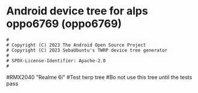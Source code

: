 # Android device tree for alps oppo6769 (oppo6769)

```
#
# Copyright (C) 2023 The Android Open Source Project
# Copyright (C) 2023 SebaUbuntu's TWRP device tree generator
#
# SPDX-License-Identifier: Apache-2.0
#
```
#RMX2040 "Realme 6i"
#Test twrp tree
#Вo not use this tree until the tests pass
